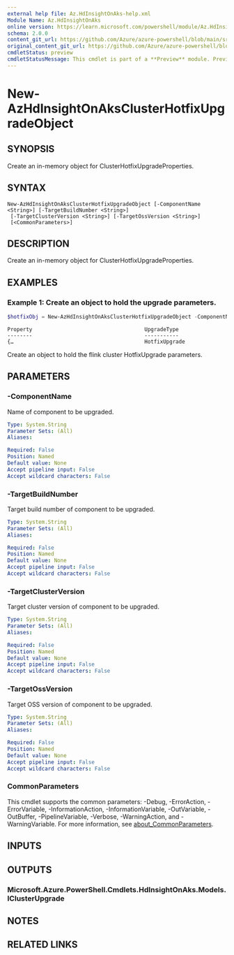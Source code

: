 ```yaml
---
external help file: Az.HdInsightOnAks-help.xml
Module Name: Az.HdInsightOnAks
online version: https://learn.microsoft.com/powershell/module/Az.HdInsightOnAks/new-azhdinsightonaksclusterhotfixupgradeobject
schema: 2.0.0
content_git_url: https://github.com/Azure/azure-powershell/blob/main/src/HdInsightOnAks/HdInsightOnAks/help/New-AzHdInsightOnAksClusterHotfixUpgradeObject.md
original_content_git_url: https://github.com/Azure/azure-powershell/blob/main/src/HdInsightOnAks/HdInsightOnAks/help/New-AzHdInsightOnAksClusterHotfixUpgradeObject.md
cmdletStatus: preview
cmdletStatusMessage: This cmdlet is part of a **Preview** module. Preview versions aren't recommended for use in production environments. For more information, see https://aka.ms/azps-refstatus.
---
```


# New-AzHdInsightOnAksClusterHotfixUpgradeObject

## SYNOPSIS
Create an in-memory object for ClusterHotfixUpgradeProperties.

## SYNTAX

```
New-AzHdInsightOnAksClusterHotfixUpgradeObject [-ComponentName <String>] [-TargetBuildNumber <String>]
 [-TargetClusterVersion <String>] [-TargetOssVersion <String>]
 [<CommonParameters>]
```

## DESCRIPTION
Create an in-memory object for ClusterHotfixUpgradeProperties.

## EXAMPLES

### Example 1: Create an object to hold the upgrade parameters.
```powershell
$hotfixObj = New-AzHdInsightOnAksClusterHotfixUpgradeObject -ComponentName Webssh -TargetBuildNumber 7 -TargetClusterVersion "1.1.1" -TargetOssVersion "0.4.2"
```

```output
Property                                    UpgradeType
--------                                    -----------
{…                                          HotfixUpgrade
```

Create an object to hold the flink cluster HotfixUpgrade parameters.

## PARAMETERS

### -ComponentName
Name of component to be upgraded.

```yaml
Type: System.String
Parameter Sets: (All)
Aliases:

Required: False
Position: Named
Default value: None
Accept pipeline input: False
Accept wildcard characters: False
```

### -TargetBuildNumber
Target build number of component to be upgraded.

```yaml
Type: System.String
Parameter Sets: (All)
Aliases:

Required: False
Position: Named
Default value: None
Accept pipeline input: False
Accept wildcard characters: False
```

### -TargetClusterVersion
Target cluster version of component to be upgraded.

```yaml
Type: System.String
Parameter Sets: (All)
Aliases:

Required: False
Position: Named
Default value: None
Accept pipeline input: False
Accept wildcard characters: False
```

### -TargetOssVersion
Target OSS version of component to be upgraded.

```yaml
Type: System.String
Parameter Sets: (All)
Aliases:

Required: False
Position: Named
Default value: None
Accept pipeline input: False
Accept wildcard characters: False
```

### CommonParameters
This cmdlet supports the common parameters: -Debug, -ErrorAction, -ErrorVariable, -InformationAction, -InformationVariable, -OutVariable, -OutBuffer, -PipelineVariable, -Verbose, -WarningAction, and -WarningVariable. For more information, see [about_CommonParameters](http://go.microsoft.com/fwlink/?LinkID=113216).

## INPUTS

## OUTPUTS

### Microsoft.Azure.PowerShell.Cmdlets.HdInsightOnAks.Models.IClusterUpgrade

## NOTES

## RELATED LINKS
